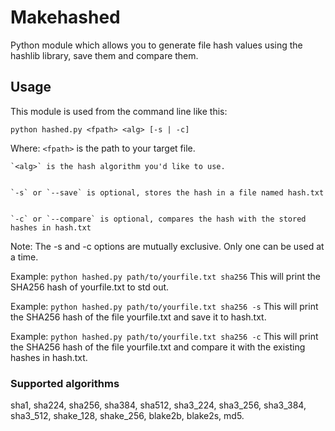 # Makehashed

Python module which allows you to generate file hash values using the hashlib library, save them and compare them.

## Usage

This module is used from the command line like this:

	python hashed.py <fpath> <alg> [-s | -c]

Where:
	`<fpath>` is the path to your target file.

	
	`<alg>` is the hash algorithm you'd like to use.
	
	
	`-s` or `--save` is optional, stores the hash in a file named hash.txt
	
	
	`-c` or `--compare` is optional, compares the hash with the stored hashes in hash.txt

Note: The -s and -c options are mutually exclusive. Only one can be used at a time.

Example:
	```
	python hashed.py path/to/yourfile.txt sha256
	```	
This will print the SHA256 hash of yourfile.txt to std out.

Example:
	```
	python hashed.py path/to/yourfile.txt sha256 -s
	```
This will print the SHA256 hash of the file yourfile.txt and save it to hash.txt.

Example:
	```
	python hashed.py path/to/yourfile.txt sha256 -c
	```
This will print the SHA256 hash of the file yourfile.txt and compare it with the existing hashes in hash.txt.
	
### Supported algorithms

sha1, sha224, sha256, sha384, sha512, sha3_224, sha3_256, sha3_384, sha3_512, shake_128, shake_256, blake2b, blake2s, md5.

